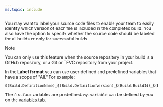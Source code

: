 ```yaml
---
ms.topic: include
---
```


[//]: # (Label sources)

You may want to label your source code files to enable your team to easily identify which version of each file is included in the completed build. You also have the option to specify whether the source code should be labeled for all builds or only for successful builds.

> [!NOTE]
> You can only use this feature when the source repository in your build is a GitHub repository, or a Git or TFVC repository from your project.

In the **Label format** you can use user-defined and predefined variables that have a scope of "All." For example:

```
$(Build.DefinitionName)_$(Build.DefinitionVersion)_$(Build.BuildId)_$(Build.BuildNumber)_$(My.Variable)
```

The first four variables are predefined. `My.Variable` can be defined by you on the [variables tab](../../build/variables.md).
